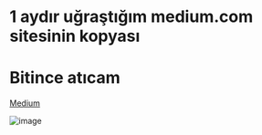 # 1 aydır uğraştığım medium.com sitesinin kopyası
# Bitince atıcam

[Medium](https://medium.com/)

![image](https://cdn.discordapp.com/attachments/1102577297803972668/1184965928950190090/image.png?ex=658de485&is=657b6f85&hm=46f2172eee7837fe773a689eacec4f2bac864d91e4e9bd1076811af26063a731&)
